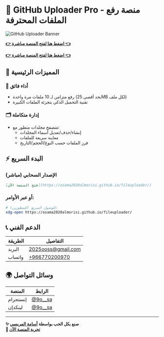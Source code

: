 # 📁 GitHub Uploader Pro - منصة رفع الملفات المحترفة

![GitHub Uploader Banner]([https://osama2020almorisi.github.io/fileuploader/assets/banner.jpg](https://github.com/account))

**[👉 اضغط هنا لفتح المنصة مباشرة 👈](https://osama2020almorisi.github.io/fileuploader/about.html)**

**[👉 اضغط هنا لفتح المنصة مباشرة 👈](https://osama2020almorisi.github.io/fileuploader/)**


## 🌟 المميزات الرئيسية

### 🚀 أداء فائق
- رفع متزامن لـ 10 ملفات مرة واحدة (بحد أقصى 25MB لكل ملف)
- تقنية التحميل الذكي بتجزئة الملفات الكبيرة

### 🗂 إدارة متكاملة
- متصفح مجلدات متطور مع:
  - إنشاء/حذف/تعديل أسماء المجلدات
  - معاينة سريعة للملفات
  - فرز الملفات حسب النوع/الحجم/التاريخ

## ⚡ البدء السريع

### الإصدار السحابي (مباشر)
```markdown
[فتح المنصة الآن](https://osama2020almorisi.github.io/fileuploader/)
```

### أو عبر الأوامر:
```bash
# للوصول السريع (للمطورين):
xdg-open https://osama2020almorisi.github.io/fileuploader/
```

## 📞 الدعم الفني
| الطريقة | التفاصيل | 
|---------|----------|
| البريد | [2025ooss@gmail.com](mailto:2025ooss@gmail.com) |
| واتساب | [+966770200970](https://wa.me/966770200970) |

## 🌍 وسائل التواصل
| المنصة | الرابط |
|--------|-------|
| إنستجرام | [@9o__sa](https://instagram.com/9o__sa) |
| لينكدإن | [@9o__sa](https://linkedin.com/in/9o__sa) |

---

**✨ صنع بكل الحب بواسطة [أسامة المريسي](https://github.com/osama2020almorisi)**  
**🚀 [تجربة المنصة الآن](https://osama2020almorisi.github.io/fileuploader/)**
